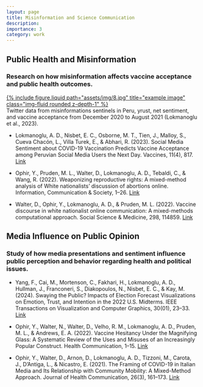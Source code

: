 ```yaml
---
layout: page
title: Misinformation and Science Communication
description: 
importance: 3
category: work
---
```


## Public Health and Misinformation
### Research on how misinformation affects vaccine acceptance and public health outcomes.

<div class="row justify-content-sm-center">
    <div class="col-sm-8 mt-3 mt-md-0">
        <a href="https://www.mdpi.com/2076-393X/11/4/817">
            {% include figure.liquid path="assets/img/8.jpg" title="example image" class="img-fluid rounded z-depth-1" %}
        </a>
    </div>
</div>
<div class="caption">
    Twitter data from misinformations sentinels in Peru, yrust, net sentiment, and vaccine acceptance from December 2020 to August 2021 (Lokmanoglu et al., 2023).
</div>

- Lokmanoglu, A. D., Nisbet, E. C., Osborne, M. T., Tien, J., Malloy, S., Cueva Chacón, L., Villa Turek, E., & Abhari, R. (2023). Social Media Sentiment about COVID-19 Vaccination Predicts Vaccine Acceptance among Peruvian Social Media Users the Next Day. Vaccines, 11(4), 817. [Link](https://doi.org/10.3390/vaccines11040817)

- Ophir, Y., Pruden, M. L., Walter, D., Lokmanoglu, A. D., Tebaldi, C., & Wang, R. (2022). Weaponizing reproductive rights: A mixed-method analysis of White nationalists’ discussion of abortions online. Information, Communication & Society, 1–26. [Link](https://doi.org/10.1080/1369118X.2022.2077654)

- Walter, D., Ophir, Y., Lokmanoglu, A. D., & Pruden, M. L. (2022). Vaccine discourse in white nationalist online communication: A mixed-methods computational approach. Social Science & Medicine, 298, 114859. [Link](https://doi.org/10.1016/j.socscimed.2022.114859)

## Media Influence on Public Opinion
### Study of how media presentations and sentiment influence public perception and behavior regarding health and political issues.

- Yang, F., Cai, M., Mortenson, C., Fakhari, H., Lokmanoglu, A. D., Hullman, J., Franconeri, S., Diakopoulos, N., Nisbet, E. C., & Kay, M. (2024). Swaying the Public? Impacts of Election Forecast Visualizations on Emotion, Trust, and Intention in the 2022 U.S. Midterms. IEEE Transactions on Visualization and Computer Graphics, 30(01), 23–33. [Link](https://doi.org/10.1109/TVCG.2023.3327356)

- Ophir, Y., Walter, N., Walter, D., Velho, R. M., Lokmanoglu, A. D., Pruden, M. L., & Andrews, E. A. (2022). Vaccine Hesitancy Under the Magnifying Glass: A Systematic Review of the Uses and Misuses of an Increasingly Popular Construct. Health Communication, 1–15. [Link](https://doi.org/10.1080/10410236.2022.2054102)

- Ophir, Y., Walter, D., Arnon, D., Lokmanoglu, A. D., Tizzoni, M., Carota, J., D’Antiga, L., & Nicastro, E. (2021). The Framing of COVID-19 in Italian Media and Its Relationship with Community Mobility: A Mixed-Method Approach. Journal of Health Communication, 26(3), 161–173. [Link](https://doi.org/10.1080/10810730.2021.1899344)